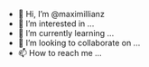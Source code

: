 - 👋 Hi, I’m @maximillianz
- 👀 I’m interested in ...
- 🌱 I’m currently learning ...
- 💞️ I’m looking to collaborate on ...
- 📫 How to reach me ...

<!---
maximillianz/maximillianz is a ✨ special ✨ repository because its `README.md` (this file) appears on your GitHub profile.
You can click the Preview link to take a look at your changes.
--->
